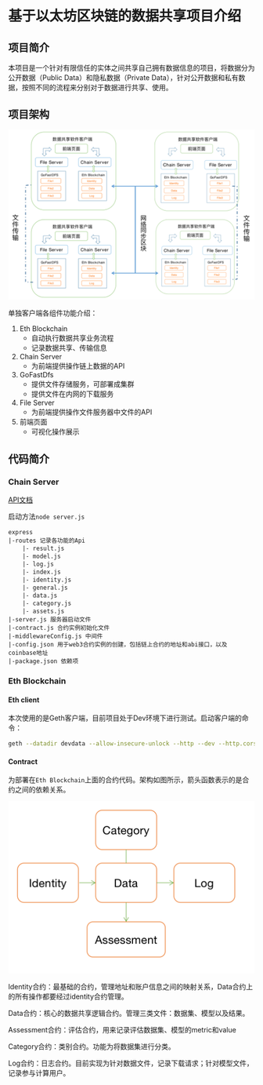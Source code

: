 # 基于以太坊区块链的数据共享项目介绍

## 项目简介

本项目是一个针对有限信任的实体之间共享自己拥有数据信息的项目，将数据分为公开数据（Public Data）和隐私数据（Private Data），针对公开数据和私有数据，按照不同的流程来分别对于数据进行共享、使用。

## 项目架构

![image-20220104223328852](https://raw.githubusercontent.com/xuht724/blog-img/main/img/image-20220104223328852.png)

单独客户端各组件功能介绍：

1. Eth Blockchain
   - 自动执行数据共享业务流程
   - 记录数据共享、传输信息
2. Chain Server
   - 为前端提供操作链上数据的API
3. GoFastDfs
   - 提供文件存储服务，可部署成集群
   - 提供文件在内网的下载服务
4. File Server
   - 为前端提供操作文件服务器中文件的API
5. 前端页面
   - 可视化操作展示

## 代码简介

### Chain Server

[API文档](https://www.apifox.cn/apidoc/shared-b68b0b0c-1c7a-4c27-ba46-9a5a0203255f)

启动方法`node server.js`

```
express
|-routes 记录各功能的Api
	|- result.js
	|- model.js
	|- log.js
	|- index.js
	|- identity.js
	|- general.js
	|- data.js
	|- category.js
	|- assets.js
|-server.js 服务器启动文件
|-contract.js 合约实例初始化文件
|-middlewareConfig.js 中间件
|-config.json 用于web3合约实例的创建，包括链上合约的地址和abi接口，以及coinbase地址
|-package.json 依赖项
```

### Eth Blockchain

#### Eth client

本次使用的是Geth客户端，目前项目处于Dev环境下进行测试。启动客户端的命令：

```bash
geth --datadir devdata --allow-insecure-unlock --http --dev --http.corsdomain "*" console 2>>devgeth.log
```

#### Contract

为部署在`Eth Blockchain`上面的合约代码。架构如图所示，箭头函数表示的是合约之间的依赖关系。

![image-20220106162607472](https://raw.githubusercontent.com/xuht724/blog-img/main/img/image-20220106162607472.png)

Identity合约：最基础的合约，管理地址和账户信息之间的映射关系，Data合约上的所有操作都要经过identity合约管理。

Data合约：核心的数据共享逻辑合约。管理三类文件：数据集、模型以及结果。

Assessment合约：评估合约，用来记录评估数据集、模型的metric和value

Category合约：类别合约。功能为将数据集进行分类。

Log合约：日志合约。目前实现为针对数据文件，记录下载请求；针对模型文件，记录参与计算用户。





